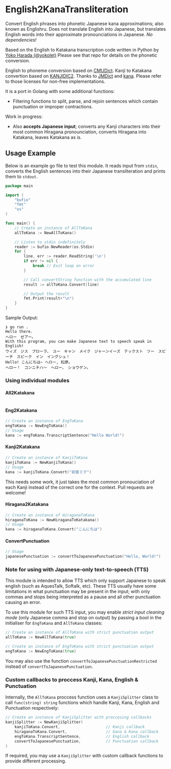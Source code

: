 # English2KanaTransliteration
Convert English phrases into phonetic Japanese kana approximations; also known as Englishru. Does not translate English into Japanese, but translates English words into their approximate pronounciations in Japanese. *No dependencies!*

Based on the English to Katakana transcription code written in Python by [Yoko Harada (@yokolet)](https://github.com/yokolet/transcript) Please see that repo for details on the phonetic conversion.

English to phoneme conversion based on [CMUDict](https://people.umass.edu/nconstan/CMU-IPA/). Kanji to Katakana convertion based on [KANJIDIC2](http://nihongo.monash.edu/kanjidic2/index.html). Thanks to [JMDict](https://pkg.go.dev/github.com/foosoft/jmdict) and [kana](https://github.com/gojp/kana). Please refer to those licenses for non-free implementations.

It is a port in Golang with some additional functions:
- Filtering functions to split, parse, and rejoin sentences which contain punctuation or improper contractions.

Work in progress:
- Also **accepts Japanese input**; converts any Kanji characters into their most common Hiragana pronounciation, converts Hiragana into Katakana, leaves Katakana as is.


## Usage Example
Below is an example go file to test this module. It reads input from `stdin`, converts the English sentences into their Japanese transliteration and prints them to `stdout`.

```go
package main

import (
	"bufio"
	"fmt"
	"os"
)

func main() {
	// Create an instance of AllToKana
	allToKana := NewAllToKana()

	// Listen to stdin indefinitely
	reader := bufio.NewReader(os.Stdin)
	for {
		line, err := reader.ReadString('\n')
		if err != nil {
			break // Exit loop on error
		}

		// Call convertString function with the accumulated line
		result := allToKana.Convert(line)

		// Output the result
		fmt.Print(result+"\n")
	}
}
```

Sample Output:
```
❯ go run .
Hello there.
ヘロー　ゼアー。
With this program, you can make Japanese text to speech speak in English!
ウィズ　ジス　プローラ、　ユー　キャン　メイク　ジャーンイーズ　テックスト　ツー　スピーチ　スピーク　イン　イングシュ！
Hello! こんにちは~ ヘロー, 松原。
ヘロー！　コンニチハ〜　ヘロー、　ショウゲン。
```

### Using individual modules

#### All2Katakana
```go
```

#### Eng2Katakana
```go
// Create an instance of EngToKana
engToKana := NewEngToKana()
// Usage
kana := engToKana.TranscriptSentence("Hello World!")
```

#### Kanji2Katakana
```go
// Create an instance of KanjiToKana
kanjiToKana := NewKanjiToKana()
// Usage
kana := kanjiToKana.Convert("初音ミク")
```
This needs some work, it just takes the most common pronouciation of each Kanji instead of the correct one for the context. Pull requests are welcome!

#### Hiragana2Katakana
```go
// Create an instance of HiraganaToKana
hiraganaToKana := NewHiraganaToKatakana()
// Usage
kana := hiraganaToKana.Convert("こんにちは")
```

#### ConvertPunctuation
```go
// Usage
japanesePunctuation := convertToJapanesePunctuation("Hello, World!")
```

### Note for using with Japanese-only text-to-speech (TTS)
This module is intended to allow TTS which only support Japanese to speak english (such as AquesTalk, Softalk, etc). These TTS usually have some limitations in what punctuation may be present in the input; with only commas and stops being interpreted as a pause and all other punctuation causing an error.

To use this module for such TTS input, you may enable *strict input cleaning mode* (only Japanese comma and stop on output) by passing a bool in the initialiser for `EngToKana` and `AllToKana` classes:
```go
// Create an instance of AllToKana with strict punctuation output
allToKana := NewAllToKana(true)
```
```go
// Create an instance of EngToKana with strict punctuation output
engToKana := NewEngToKana(true)
```
You may also use the function `convertToJapanesePunctuationRestricted` instead of `convertToJapanesePunctuation`.

### Custom callbacks to proccess Kanji, Kana, English & Punctuation
Internally, the `AllToKana` proccess function uses a `KanjiSplitter` class to call `func(string) string` functions which handle Kanji, Kana, English and Punctuation respectively:
```go
// Create an instance of KanjiSplitter with proccesing callbacks
kanjiSplitter := NewKanjiSplitter(
	kanjiToKana.Convert,					// Kanji callback
	hiraganaToKana.Convert,					// Gana & Kana callback
	engToKana.TranscriptSentence,			// English callback
	convertToJapanesePunctuation,			// Punctuation callback
)
```
If required, you may use a `KanjiSplitter` with custom callback functions to provide different processing.